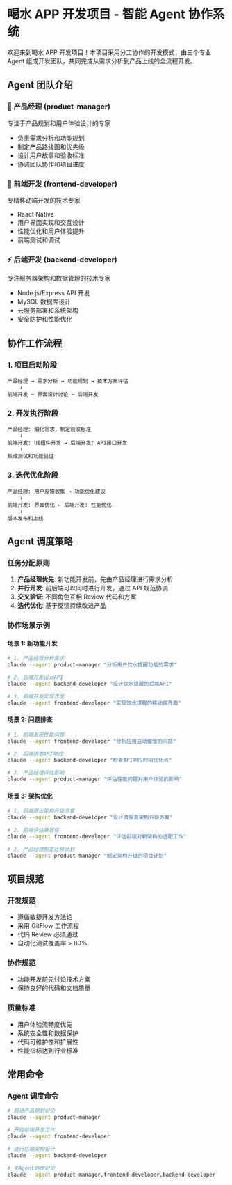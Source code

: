 # 喝水 APP 开发项目 - 智能 Agent 协作系统

欢迎来到喝水 APP 开发项目！本项目采用分工协作的开发模式，由三个专业 Agent 组成开发团队，共同完成从需求分析到产品上线的全流程开发。

## Agent 团队介绍

### 🎯 产品经理 (product-manager)

专注于产品规划和用户体验设计的专家

- 负责需求分析和功能规划
- 制定产品路线图和优先级
- 设计用户故事和验收标准
- 协调团队协作和项目进度

### 📱 前端开发 (frontend-developer)

专精移动端开发的技术专家

- React Native
- 用户界面实现和交互设计
- 性能优化和用户体验提升
- 前端测试和调试

### ⚡ 后端开发 (backend-developer)

专注服务器架构和数据管理的技术专家

- Node.js/Express API 开发
- MySQL 数据库设计
- 云服务部署和系统架构
- 安全防护和性能优化

## 协作工作流程

### 1. 项目启动阶段

```
产品经理 → 需求分析 → 功能规划 → 技术方案评估
    ↓
前端开发 ← 界面设计讨论 ← 后端开发
```

### 2. 开发执行阶段

```
产品经理: 细化需求，制定验收标准
    ↓
前端开发: UI组件开发 ↔ 后端开发: API接口开发
    ↓
集成测试和功能验证
```

### 3. 迭代优化阶段

```
产品经理: 用户反馈收集 → 功能优化建议
    ↓
前端开发: 界面优化 ↔ 后端开发: 性能优化
    ↓
版本发布和上线
```

## Agent 调度策略

### 任务分配原则

1. **产品经理优先**: 新功能开发前，先由产品经理进行需求分析
2. **并行开发**: 前后端可以同时进行开发，通过 API 规范协调
3. **交叉验证**: 不同角色互相 Review 代码和方案
4. **迭代优化**: 基于反馈持续改进产品

### 协作场景示例

#### 场景 1: 新功能开发

```bash
# 1. 产品经理分析需求
claude --agent product-manager "分析用户饮水提醒功能的需求"

# 2. 后端开发设计API
claude --agent backend-developer "设计饮水提醒的后端API"

# 3. 前端开发实现界面
claude --agent frontend-developer "实现饮水提醒的移动端界面"
```

#### 场景 2: 问题排查

```bash
# 1. 前端发现性能问题
claude --agent frontend-developer "分析应用启动缓慢的问题"

# 2. 后端排查API响应
claude --agent backend-developer "检查API响应时间优化点"

# 3. 产品经理评估影响
claude --agent product-manager "评估性能问题对用户体验的影响"
```

#### 场景 3: 架构优化

```bash
# 1. 后端提出架构升级方案
claude --agent backend-developer "设计微服务架构升级方案"

# 2. 前端评估兼容性
claude --agent frontend-developer "评估前端对新架构的适配工作"

# 3. 产品经理制定迁移计划
claude --agent product-manager "制定架构升级的项目计划"
```

## 项目规范

### 开发规范

- 遵循敏捷开发方法论
- 采用 GitFlow 工作流程
- 代码 Review 必须通过
- 自动化测试覆盖率 > 80%

### 协作规范

- 功能开发前先讨论技术方案
- 保持良好的代码和文档质量

### 质量标准

- 用户体验流畅度优先
- 系统安全性和数据保护
- 代码可维护性和扩展性
- 性能指标达到行业标准

## 常用命令

### Agent 调度命令

```bash
# 启动产品规划讨论
claude --agent product-manager

# 开始前端开发工作
claude --agent frontend-developer

# 进行后端架构设计
claude --agent backend-developer

# 多Agent协作讨论
claude --agent product-manager,frontend-developer,backend-developer
```
